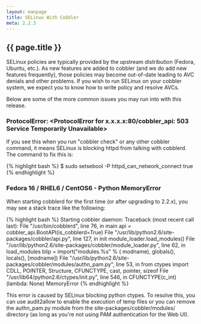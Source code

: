 ```yaml
---
layout: manpage
title: SELinux With Cobbler
meta: 2.2.3
---
```


## {{ page.title }}

SELinux policies are typically provided by the upstream distribution (Fedora, Ubuntu, etc.). As new features are added to cobbler (and we do add new features frequently), those policies may become out-of-date leading to AVC denials and other problems. If you wish to run SELinux on your cobbler system, we expect you to know how to write policy and resolve AVCs.

Below are some of the more common issues you may run into with this release.

### ProtocolError: &lt;ProtocolError for x.x.x.x:80/cobbler_api: 503 Service Temporarily Unavailable&gt;

If you see this when you run "cobbler check" or any other cobbler command, it means SELinux is blocking httpd from talking with cobblerd. The command to fix this is:

{% highlight bash %}
$ sudo setsebool -P httpd_can_network_connect true
{% endhighlight %}

### Fedora 16 / RHEL6 / CentOS6 - Python MemoryError

When starting cobblerd for the first time (or after upgrading to 2.2.x), you may see a stack trace like the following:

{% highlight bash %}
Starting cobbler daemon: Traceback (most recent call last):
File "/usr/bin/cobblerd", line 76, in main
api = cobbler_api.BootAPI(is_cobblerd=True)
File "/usr/lib/python2.6/site-packages/cobbler/api.py", line 127, in init
module_loader.load_modules()
File "/usr/lib/python2.6/site-packages/cobbler/module_loader.py", line 62, in load_modules
blip = import("modules.%s" % ( modname), globals(), locals(), [modname])
File "/usr/lib/python2.6/site-packages/cobbler/modules/authn_pam.py", line 53, in
from ctypes import CDLL, POINTER, Structure, CFUNCTYPE, cast, pointer, sizeof
File "/usr/lib64/python2.6/ctypes/init.py", line 546, in
CFUNCTYPE(c_int)(lambda: None)
MemoryError
{% endhighlight %}

This error is caused by SELinux blocking python ctypes. To resolve this, you can use audit2allow to enable the execution of temp files or you can remove the authn_pam.py module from the site-packages/cobbler/modules/ directory (as long as you're not using PAM authentication for the Web UI).
